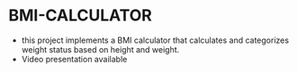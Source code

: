 # BMI-CALCULATOR
- this project implements a BMI calculator that calculates and categorizes weight status based on height and weight.
- Video presentation available
